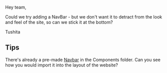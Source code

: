 Hey team,

Could we try adding a NavBar - but we don't want it to detract from the look and feel of the site, so can we stick it at the bottom?

Tushita

## Tips

There's already a pre-made [Navbar](../src/components/NavBar.jsx) in the Components folder. Can you see how you would import it into the layout of the website?
